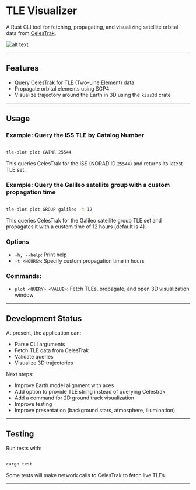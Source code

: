 
# TLE Visualizer

A Rust CLI tool for fetching, propagating, and visualizing satellite orbital data from [CelesTrak](https://celestrak.org).


![alt text](https://github.com/fdilra/TLE-Visualizer/blob/main/3d_preview.png "3D visualization preview")

---
## Features

- Query [CelesTrak](https://celestrak.org/NORAD/elements/) for TLE (Two-Line Element) data
- Propagate orbital elements using SGP4
- Visualize trajectory around the Earth in 3D using the `kiss3d` crate

---
## Usage

### Example: Query the ISS TLE by Catalog Number

```bash

tle-plot plot CATNR 25544

```
This queries CelesTrak for the ISS (NORAD ID `25544`) and returns its latest TLE set.

### Example: Query the Galileo satellite group with a custom propagation time

```bash

tle-plot plot GROUP galileo -t 12

```
This queries CelesTrak for the Galileo satellite group TLE set and propagates it with a custom time of 12 hours (default is 4).


### Options

-  `-h, --help`: Print help
-  `-t <HOURS>`: Specify custom propagation time in hours

### Commands:
  
-  `plot <QUERY> <VALUE>`: Fetch TLEs, propagate, and open 3D visualization window
 
---
## Development Status

At present, the application can:
* Parse CLI arguments
* Fetch TLE data from CelesTrak
* Validate queries
* Visualize 3D trajectories

Next steps:
* Improve Earth model alignment with axes
* Add option to provide TLE string instead of querying Celestrak
* Add a command for 2D ground track visualization 
* Improve testing
* Improve presentation (background stars, atmosphere, illumination)

---
## Testing

Run tests with:

```bash

cargo test

```

Some tests will make network calls to CelesTrak to fetch live TLEs.

---
